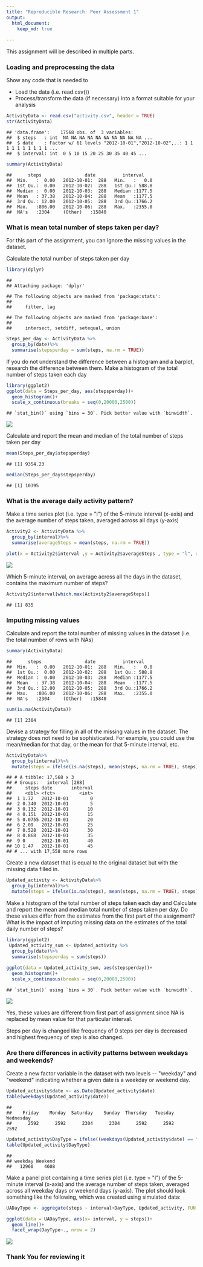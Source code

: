 ```yaml
---
title: "Reproducible Research: Peer Assessment 1"
output: 
  html_document:
    keep_md: true
  
---
```


This assignment will be described in multiple parts.

### Loading and preprocessing the data

Show any code that is needed to

* Load the data (i.e. read.csv())
* Process/transform the data (if necessary) into a format suitable for your analysis




```r
ActivityData <- read.csv("activity.csv", header = TRUE)
str(ActivityData)
```

```
## 'data.frame':	17568 obs. of  3 variables:
##  $ steps   : int  NA NA NA NA NA NA NA NA NA NA ...
##  $ date    : Factor w/ 61 levels "2012-10-01","2012-10-02",..: 1 1 1 1 1 1 1 1 1 1 ...
##  $ interval: int  0 5 10 15 20 25 30 35 40 45 ...
```

```r
summary(ActivityData)
```

```
##      steps                date          interval     
##  Min.   :  0.00   2012-10-01:  288   Min.   :   0.0  
##  1st Qu.:  0.00   2012-10-02:  288   1st Qu.: 588.8  
##  Median :  0.00   2012-10-03:  288   Median :1177.5  
##  Mean   : 37.38   2012-10-04:  288   Mean   :1177.5  
##  3rd Qu.: 12.00   2012-10-05:  288   3rd Qu.:1766.2  
##  Max.   :806.00   2012-10-06:  288   Max.   :2355.0  
##  NA's   :2304     (Other)   :15840
```

### What is mean total number of steps taken per day?
For this part of the assignment, you can ignore the missing values in the dataset.

Calculate the total number of steps taken per day


```r
library(dplyr)
```

```
## 
## Attaching package: 'dplyr'
```

```
## The following objects are masked from 'package:stats':
## 
##     filter, lag
```

```
## The following objects are masked from 'package:base':
## 
##     intersect, setdiff, setequal, union
```

```r
Steps_per_day <- ActivityData %>%
  group_by(date)%>%
  summarise(stepsperday = sum(steps, na.rm = TRUE))
```

If you do not understand the difference between a histogram and a barplot, research the difference between them. Make a histogram of the total number of steps taken each day


```r
library(ggplot2)
ggplot(data = Steps_per_day, aes(stepsperday))+
  geom_histogram()+
  scale_x_continuous(breaks = seq(0,20000,2500))
```

```
## `stat_bin()` using `bins = 30`. Pick better value with `binwidth`.
```

![](PA1_template_files/figure-html/unnamed-chunk-4-1.png)<!-- -->

Calculate and report the mean and median of the total number of steps taken per day


```r
mean(Steps_per_day$stepsperday)
```

```
## [1] 9354.23
```

```r
median(Steps_per_day$stepsperday)
```

```
## [1] 10395
```

### What is the average daily activity pattern?

Make a time series plot (i.e. type = "l") of the 5-minute interval (x-axis) and the average number of steps taken, averaged across all days (y-axis)


```r
Activity2 <- ActivityData %>%
  group_by(interval)%>%
  summarise(averageSteps = mean(steps, na.rm = TRUE))

plot(x = Activity2$interval ,y = Activity2$averageSteps , type = "l", xlab = "interval across all day",ylab = "Average steps across all day")
```

![](PA1_template_files/figure-html/unnamed-chunk-6-1.png)<!-- -->

Which 5-minute interval, on average across all the days in the dataset, contains the maximum number of steps?


```r
Activity2$interval[which.max(Activity2$averageSteps)]
```

```
## [1] 835
```

### Imputing missing values

Calculate and report the total number of missing values in the dataset (i.e. the total number of rows with NAs)


```r
summary(ActivityData)
```

```
##      steps                date          interval     
##  Min.   :  0.00   2012-10-01:  288   Min.   :   0.0  
##  1st Qu.:  0.00   2012-10-02:  288   1st Qu.: 588.8  
##  Median :  0.00   2012-10-03:  288   Median :1177.5  
##  Mean   : 37.38   2012-10-04:  288   Mean   :1177.5  
##  3rd Qu.: 12.00   2012-10-05:  288   3rd Qu.:1766.2  
##  Max.   :806.00   2012-10-06:  288   Max.   :2355.0  
##  NA's   :2304     (Other)   :15840
```

```r
sum(is.na(ActivityData))
```

```
## [1] 2304
```

Devise a strategy for filling in all of the missing values in the dataset. The strategy does not need to be sophisticated. For example, you could use the mean/median for that day, or the mean for that 5-minute interval, etc.


```r
ActivityData%>%
  group_by(interval)%>%
  mutate(steps = ifelse(is.na(steps), mean(steps, na.rm = TRUE), steps))
```

```
## # A tibble: 17,568 x 3
## # Groups:   interval [288]
##     steps date       interval
##     <dbl> <fct>         <int>
##  1 1.72   2012-10-01        0
##  2 0.340  2012-10-01        5
##  3 0.132  2012-10-01       10
##  4 0.151  2012-10-01       15
##  5 0.0755 2012-10-01       20
##  6 2.09   2012-10-01       25
##  7 0.528  2012-10-01       30
##  8 0.868  2012-10-01       35
##  9 0      2012-10-01       40
## 10 1.47   2012-10-01       45
## # ... with 17,558 more rows
```

Create a new dataset that is equal to the original dataset but with the missing data filled in.


```r
Updated_activity <- ActivityData%>%
  group_by(interval)%>%
  mutate(steps = ifelse(is.na(steps), mean(steps, na.rm = TRUE), steps))
```

Make a histogram of the total number of steps taken each day and Calculate and report the mean and median total number of steps taken per day. Do these values differ from the estimates from the first part of the assignment? What is the impact of imputing missing data on the estimates of the total daily number of steps?


```r
library(ggplot2)
 Updated_activity_sum <- Updated_activity %>%
  group_by(date)%>%
  summarise(stepsperday = sum(steps))
 
ggplot(data = Updated_activity_sum, aes(stepsperday))+
  geom_histogram()+
  scale_x_continuous(breaks = seq(0,20000,2500))
```

```
## `stat_bin()` using `bins = 30`. Pick better value with `binwidth`.
```

![](PA1_template_files/figure-html/unnamed-chunk-11-1.png)<!-- -->


Yes, these values are different from first part of assignment since NA is replaced by mean value for that particular interval.

Steps per day is changed like frequency of 0 steps per day is decreased and highest frequency of step is also changed.

### Are there differences in activity patterns between weekdays and weekends?

Create a new factor variable in the dataset with two levels -- "weekday" and "weekend" indicating whether a given date is a weekday or weekend day.


```r
Updated_activity$date <- as.Date(Updated_activity$date)
table(weekdays(Updated_activity$date))
```

```
## 
##    Friday    Monday  Saturday    Sunday  Thursday   Tuesday Wednesday 
##      2592      2592      2304      2304      2592      2592      2592
```

```r
Updated_activity$DayType = ifelse((weekdays(Updated_activity$date) == "Saturday")|(weekdays(Updated_activity$date) == "Sunday") , "Weekend","weekday")
table(Updated_activity$DayType)
```

```
## 
## weekday Weekend 
##   12960    4608
```

Make a panel plot containing a time series plot (i.e. type = "l") of the 5-minute interval (x-axis) and the average number of steps taken, averaged across all weekday days or weekend days (y-axis). The plot should look something like the following, which was created using simulated data:


```r
UADayType <- aggregate(steps ~ interval+DayType, Updated_activity, FUN = mean)

ggplot(data = UADayType, aes(x= interval, y = steps))+
  geom_line()+
  facet_wrap(DayType~., nrow = 2)
```

![](PA1_template_files/figure-html/unnamed-chunk-13-1.png)<!-- -->

### Thank You for reviewing it
